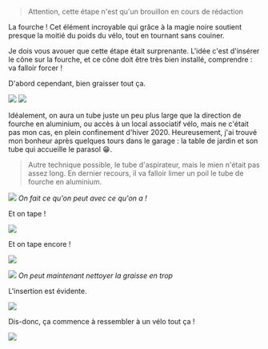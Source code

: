 > Attention, cette étape n'est qu'un brouillon en cours de rédaction

La fourche ! Cet élément incroyable qui grâce à la magie noire soutient presque la moitié du poids du vélo, tout en tournant sans couiner.

Je dois vous avouer que cette étape était surprenante. L'idée c'est d'insérer le cône sur la fourche, et ce cône doit être très bien installé, comprendre : va falloir forcer !

D'abord cependant, bien graisser tout ça.

![](graisse-base)
![](graisse-fourche)

Idéalement, on aura un tube juste un peu plus large que la direction de fourche en aluminium, ou accès à un local associatif vélo, mais ne c'était pas mon cas, en plein confinement d'hiver 2020. Heureusement, j'ai trouvé mon bonheur après quelques tours dans le garage : la table de jardin et son tube qui accueille le parasol 😁.

> Autre technique possible, le tube d'aspirateur, mais le mien n'était pas assez long. En dernier recours, il va falloir limer un poil le tube de fourche en aluminium.

![](table-jardin)
_On fait ce qu'on peut avec ce qu'on a !_

Et on tape !

![](presque-enfoncée-2)

Et on tape encore !

![](enfoncée-grasse)

![](enfoncée)
_On peut maintenant nettoyer la graisse en trop_

L'insertion est évidente.

![](insertion)

Dis-donc, ça commence à ressembler à un vélo tout ça !

![](pas-mal)
